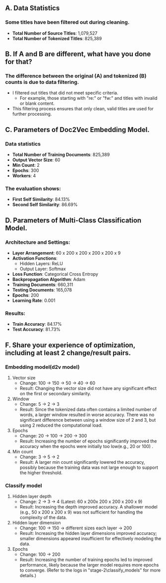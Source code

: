 ## A. Data Statistics
### Some titles have been filtered out during cleaning.
- **Total Number of Source Titles**: 1,079,527
- **Total Number of Tokenized Titles**: 825,389

## B. If A and B are different, what have you done for that?
### The difference between the original (A) and tokenized (B) counts is due to data filtering.
- I filtered out titles that did not meet specific criteria.
    - For example, those starting with "re:" or "fw:" and titles with invalid or blank content. 
- This filtering process ensures that only clean, valid titles are used for further processing.

## C. Parameters of Doc2Vec Embedding Model.
### Data statistics
- **Total Number of Training Documents**: 825,389
- **Output Vector Size**: 60 
- **Min Count**: 2 
- **Epochs**: 300 
- **Workers**: 4
### The evaluation shows:
- **First Self Similarity**: 84.13% 
- **Second Self Similarity**: 86.69%

## D. Parameters of Multi-Class Classification Model.
### Architecture and Settings:
- **Layer Arrangement**: 60 x 200 x 200 x 200 x 200 x 9
- **Activation Functions**:
    - Hidden Layers: ReLU
    - Output Layer: Softmax
- **Loss Function**: Categorical Cross Entropy
- **Backpropagation Algorithm**: Adam
- **Training Documents**: 660,311
- **Testing Documents**: 165,078
- **Epochs**: 200
- **Learning Rate**: 0.001
### Results:
- **Train Accuracy**: 84.17%
- **Test Accuracy**: 81.73%

## F. Share your experience of optimization, including at least 2 change/result pairs.
### Embedding model(d2v model)
1. Vector size
    - Change: 100 -> 150 -> 50 -> 40 -> 60
    - Result: Changing the vector size did not have any significant effect on the first or secondary similarity.
2. Window
    - Change: 5 -> 2 -> 3
    - Result: Since the tokenized data often contains a limited number of words, a larger window resulted in worse accuracy. There was no significant difference between using a window size of 2 and 3, but using 2 reduced the computational load.
3. Epochs
    - Change: 20 -> 100 -> 200 -> 300
    - Result: Increasing the number of epochs significantly improved the accuracy when the epochs were initially too low(e.g., 20 or 100) .
4. Min count
    - Change: 3 -> 5 -> 2
    - Result: A larger min count significantly lowered the accuracy, possibly because the training data was not large enough to support the higher threshold.

### Classify model
1. Hidden layer depth
    - Change: 2 -> 3 -> 4 (Latest: 60 x 200x 200 x 200 x 200 x 9)
    - Result: Increasing the depth improved accuracy. A shallower model (e.g., 50 x 200 x 200 x 9) was not sufficient for handling the complexity of the data.
2. Hidden layer dimension
    - Change: 100 -> 150 -> different sizes each layer -> 200
    - Result: Increasing the hidden layer dimensions improved accuracy; smaller dimensions appeared insufficient for effectively modeling the data.
3. Epochs
    - Change: 100 -> 200
    - Result: Increasing the number of training epochs led to improved performance, likely because the larger model requires more epochs to converge. (Refer to the logs in "stage-2\classify_models" for more details.)